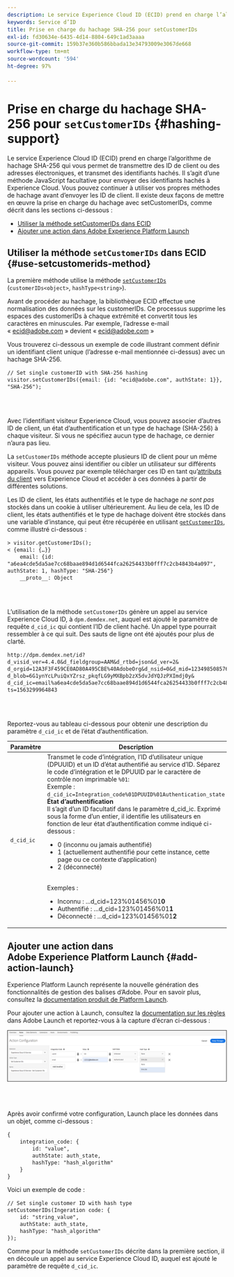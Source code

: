 ```yaml
---
description: Le service Experience Cloud ID (ECID) prend en charge l’algorithme de hachage SHA-256 qui vous permet de transmettre des ID de client ou des adresses électroniques, et transmet des identifiants hachés. Il s’agit d’une méthode JavaScript facultative pour envoyer des identifiants hachés à Experience Cloud. Vous pouvez continuer à utiliser vos propres méthodes de hachage avant d’envoyer les ID de client.
keywords: Service d’ID
title: Prise en charge du hachage SHA-256 pour setCustomerIDs
exl-id: fd30634e-6435-4d14-8804-649c1ad3aaaa
source-git-commit: 159b37e360b586bbada13e34793009e3067de668
workflow-type: tm+mt
source-wordcount: '594'
ht-degree: 97%

---
```


# Prise en charge du hachage SHA-256 pour `setCustomerIDs` {#hashing-support}

Le service Experience Cloud ID (ECID) prend en charge l’algorithme de hachage SHA-256 qui vous permet de transmettre des ID de client ou des adresses électroniques, et transmet des identifiants hachés. Il s’agit d’une méthode JavaScript facultative pour envoyer des identifiants hachés à Experience Cloud. Vous pouvez continuer à utiliser vos propres méthodes de hachage avant d’envoyer les ID de client.
Il existe deux façons de mettre en œuvre la prise en charge du hachage avec setCustomerIDs, comme décrit dans les sections ci-dessous :

* [Utiliser la méthode setCustomerIDs dans ECID](/help/reference/hashing-support.md#use-setcustomerids-method)
* [Ajouter une action dans Adobe Experience Platform Launch](/help/reference/hashing-support.md#add-action-launch)

## Utiliser la méthode `setCustomerIDs` dans ECID {#use-setcustomerids-method}

La première méthode utilise la méthode [`setCustomerIDs`](/help/library/get-set/setcustomerids.md) (`customerIDs<object>`, `hashType<string>`).

Avant de procéder au hachage, la bibliothèque ECID effectue une normalisation des données sur les customerIDs. Ce processus supprime les espaces des customerIDs à chaque extrémité et convertit tous les caractères en minuscules. Par exemple, l’adresse e-mail « ecid@adobe.com » devient « ecid@adobe.com »

Vous trouverez ci-dessous un exemple de code illustrant comment définir un identifiant client unique (l’adresse e-mail mentionnée ci-dessus) avec un hachage SHA-256.

```
// Set single customerID with SHA-256 hashing
visitor.setCustomerIDs({email: {id: "ecid@adobe.com", authState: 1}}, "SHA-256");
```

<br> 

Avec l’identifiant visiteur Experience Cloud, vous pouvez associer d’autres ID de client, un état d’authentification et un type de hachage (SHA-256) à chaque visiteur. Si vous ne spécifiez aucun type de hachage, ce dernier n’aura pas lieu.

La `setCustomerIDs` méthode accepte plusieurs ID de client pour un même visiteur. Vous pouvez ainsi identifier ou cibler un utilisateur sur différents appareils. Vous pouvez par exemple télécharger ces ID en tant qu’[attributs du client](https://experienceleague.adobe.com/docs/core-services/interface/customer-attributes/attributes.html?lang=fr) vers Experience Cloud et accéder à ces données à partir de différentes solutions.

Les ID de client, les états authentifiés et le type de hachage *ne sont pas* stockés dans un cookie à utiliser ultérieurement. Au lieu de cela, les ID de client, les états authentifiés et le type de hachage doivent être stockés dans une variable d’instance, qui peut être récupérée en utilisant [`getCustomerIDs`](/help/library/get-set/getcustomerids.md), comme illustré ci-dessous :

```
> visitor.getCustomerIDs();
< {email: {…}}
    email: {id: "a6ea4cde5da5ae7cc68baae894d1d6544fca26254433b0fff7c2cb4843b4a097", authState: 1, hashType: "SHA-256"}
    __proto__: Object
```

<br> 

L’utilisation de la méthode `setCustomerIDs` génère un appel au service Experience Cloud ID, à `dpm.demdex.net`, auquel est ajouté le paramètre de requête `d_cid_ic` qui contient l’ID de client haché. Un appel type pourrait ressembler à ce qui suit. Des sauts de ligne ont été ajoutés pour plus de clarté.

```
http://dpm.demdex.net/id?d_visid_ver=4.4.0&d_fieldgroup=AAM&d_rtbd=json&d_ver=2&
d_orgid=12A3F3F459CE0AD80A495CBE%40AdobeOrg&d_nsid=0&d_mid=12349850857640731290890207735189050123&
d_blob=6G1ynYcLPuiQxYZrsz_pkqfLG9yMXBpb2zX5dvJdYQJzPXImdj0y&
d_cid_ic=email%a6ea4cde5da5ae7cc68baae894d1d6544fca26254433b0fff7c2cb4843b4a097%011&
ts=1563299964843
```

<br> 

Reportez-vous au tableau ci-dessous pour obtenir une description du paramètre `d_cid_ic` et de l’état d’authentification.

| Paramètre | Description |
|------------|----------|
| `d_cid_ic` | Transmet le code d’intégration, l’ID d’utilisateur unique (DPUUID) et un ID d’état authentifié au service d’ID. Séparez le code d’intégration et le DPUUID par le caractère de contrôle non imprimable <code>%01</code>: <br> Exemple : <code>d_cid_ic=Integration_code%01DPUUID%01Authentication_state</code> <br> <b>État d’authentification</b> <br> Il s’agit d’un ID facultatif dans le paramètre d_cid_ic. Exprimé sous la forme d’un entier, il identifie les utilisateurs en fonction de leur état d’authentification comme indiqué ci-dessous : <br> <ul><li>0 (inconnu ou jamais authentifié)</li><li>1 (actuellement authentifié pour cette instance, cette page ou ce contexte d’application)</li><li>2 (déconnecté)</li></ul> <br>Exemples : <br> <ul><li>Inconnu : ...d_cid=123%01456%01<b>0</b></li><li>Authentifié : ...d_cid=123%01456%01<b>1</b></li><li>Déconnecté : ...d_cid=123%01456%01<b>2</b></li></ul> |

## Ajouter une action dans Adobe Experience Platform Launch {#add-action-launch}

Experience Platform Launch représente la nouvelle génération des fonctionnalités de gestion des balises d’Adobe. Pour en savoir plus, consultez la [documentation produit de Platform Launch](https://experienceleague.adobe.com/docs/experience-platform/tags/home.html?lang=fr).

Pour ajouter une action à Launch, consultez la [documentation sur les règles](https://experienceleague.adobe.com/docs/experience-platform/tags/ui/rules.html?lang=fr) dans Adobe Launch et reportez-vous à la capture d’écran ci-dessous :

![](/help/reference/assets/hashing-support.png)

<br> 

Après avoir confirmé votre configuration, Launch place les données dans un objet, comme ci-dessous :

```
{
    integration_code: {
        id: "value",
        authState: auth_state,
        hashType: "hash_algorithm"
    }
}
```

Voici un exemple de code :

```
// Set single customer ID with hash type
setCustomerIDs(Ingeration code: {
    id: "string_value",
    authState: auth_state,
    hashType: "hash_algorithm"
});
```

Comme pour la méthode `setCustomerIDs` décrite dans la première section, il en découle un appel au service Experience Cloud ID, auquel est ajouté le paramètre de requête `d_cid_ic`.
